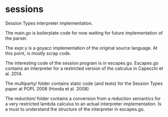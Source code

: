 # sessions
Session Types interpreter implementation.

The main.go is boilerplate code for now waiting for future implementation of the parser.

The expr.y is a goyacc implementation of the original source language.  At this point, is mostly scrap code.

The interesting code of the session program is in escapes.go.
Escapes.go contains an interpreter for a restricted version of the calculus in Capecchi et al. 2014.

The multiparty/ folder contains static code (and tests) for the Session Types paper at POPL 2008 (Honda et al. 2008)

The reduction/ folder contains a conversion from a reduction semantics for a very restricted lambda calculus to an actual interpreter implementation.  Is a must to understand the structure of the interpreter in escapes.go.


